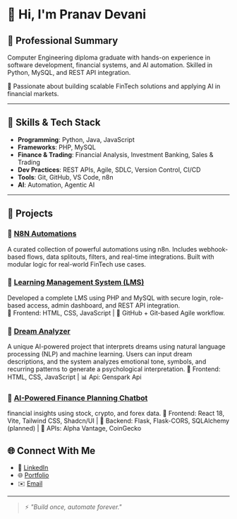 # 👋 Hi, I'm Pranav Devani

## 💼 Professional Summary

Computer Engineering diploma graduate with hands-on experience in software development, financial systems, and AI automation. Skilled in Python, MySQL, and REST API integration.

🧠 Passionate about building scalable FinTech solutions and applying AI in financial markets.

---

## 🔧 Skills & Tech Stack

- **Programming**: Python, Java, JavaScript  
- **Frameworks**: PHP, MySQL  
- **Finance & Trading**: Financial Analysis, Investment Banking, Sales & Trading  
- **Dev Practices**: REST APIs, Agile, SDLC, Version Control, CI/CD  
- **Tools**: Git, GitHub, VS Code, n8n  
- **AI**: Automation, Agentic AI  

---

## 📂 Projects

### 🔹 [N8N Automations](https://github.com/Pranav-Fintech/N8N-Automations-)
A curated collection of powerful automations using n8n. Includes webhook-based flows, data splitouts, filters, and real-time integrations. Built with modular logic for real-world FinTech use cases.

### 🔹 [Learning Management System (LMS)](https://github.com/Pranav-Fintech/Learning-Management-System-LMS-)
Developed a complete LMS using PHP and MySQL with secure login, role-based access, admin dashboard, and REST API integration.  
🧰 Frontend: HTML, CSS, JavaScript | 🔗 GitHub + Git-based Agile workflow.

### 🔹 [Dream Analyzer](https://github.com/Pranav-Fintech/Dream-Analyzer)
A unique AI-powered project that interprets dreams using natural language processing (NLP) and machine learning. Users can input dream descriptions, and the system analyzes emotional tone, symbols, and recurring patterns to generate a psychological interpretation.
🧰 Frontend: HTML, CSS, JavaScript | 📊 Api: Genspark Api

### 🔹 [AI-Powered Finance Planning Chatbot](https://github.com/Pranav-Fintech/Finance-Advisor)
financial insights using stock, crypto, and forex data.
🧰 Frontend: React 18, Vite, Tailwind CSS, Shadcn/UI | 🐍 Backend: Flask, Flask-CORS, SQLAlchemy (planned) | 🔗 APIs: Alpha Vantage, CoinGecko

## 🌐 Connect With Me

- 🔗 [LinkedIn](www.linkedin.com/in/pranav-devani)
- 🌐 [Portfolio](https://aextpdeu.manus.space/)
- ✉️ [Email](mailto:pranavdevani56@gmail.com)

---

>⚡ _"Build once, automate forever."_
